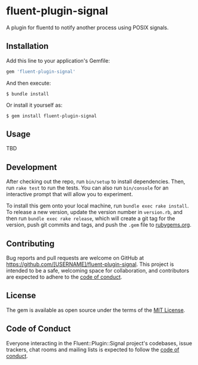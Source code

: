 # fluent-plugin-signal

A plugin for fluentd to notify another process using POSIX signals.

## Installation

Add this line to your application's Gemfile:

```ruby
gem 'fluent-plugin-signal'
```

And then execute:

    $ bundle install

Or install it yourself as:

    $ gem install fluent-plugin-signal

## Usage

TBD

## Development

After checking out the repo, run `bin/setup` to install dependencies. Then, run `rake test` to run the tests. You can also run `bin/console` for an interactive prompt that will allow you to experiment.

To install this gem onto your local machine, run `bundle exec rake install`. To release a new version, update the version number in `version.rb`, and then run `bundle exec rake release`, which will create a git tag for the version, push git commits and tags, and push the `.gem` file to [rubygems.org](https://rubygems.org).

## Contributing

Bug reports and pull requests are welcome on GitHub at https://github.com/[USERNAME]/fluent-plugin-signal. This project is intended to be a safe, welcoming space for collaboration, and contributors are expected to adhere to the [code of conduct](https://github.com/[USERNAME]/fluent-plugin-signal/blob/master/CODE_OF_CONDUCT.md).


## License

The gem is available as open source under the terms of the [MIT License](https://opensource.org/licenses/MIT).

## Code of Conduct

Everyone interacting in the Fluent::Plugin::Signal project's codebases, issue trackers, chat rooms and mailing lists is expected to follow the [code of conduct](https://github.com/[USERNAME]/fluent-plugin-signal/blob/master/CODE_OF_CONDUCT.md).
